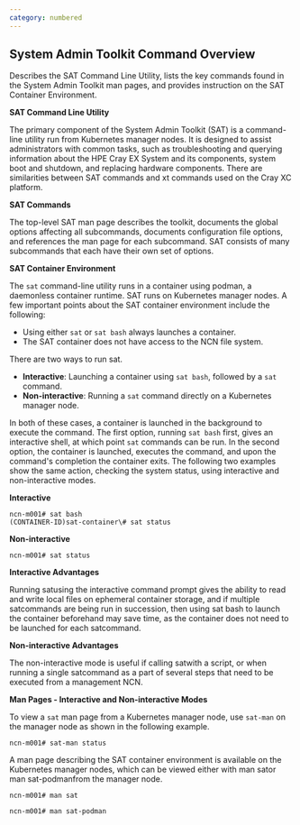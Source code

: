 ```yaml
---
category: numbered
---
```


## System Admin Toolkit Command Overview

Describes the SAT Command Line Utility, lists the key commands found in the System Admin Toolkit man pages, and provides instruction on the SAT Container Environment.

**SAT Command Line Utility**

The primary component of the System Admin Toolkit \(SAT\) is a command-line utility run from Kubernetes manager nodes. It is designed to assist administrators with common tasks, such as troubleshooting and querying information about the HPE Cray EX System and its components, system boot and shutdown, and replacing hardware components. There are similarities between SAT commands and xt commands used on the Cray XC platform.

**SAT Commands**

The top-level SAT man page describes the toolkit, documents the global options affecting all subcommands, documents configuration file options, and references the man page for each subcommand. SAT consists of many subcommands that each have their own set of options.

**SAT Container Environment**

The `sat` command-line utility runs in a container using podman, a daemonless container runtime. SAT runs on Kubernetes manager nodes. A few important points about the SAT container environment include the following:

-   Using either `sat` or `sat bash` always launches a container.
-   The SAT container does not have access to the NCN file system.

There are two ways to run sat.

-   **Interactive**: Launching a container using `sat bash`, followed by a `sat` command.
-   **Non-interactive**: Running a `sat` command directly on a Kubernetes manager node.

In both of these cases, a container is launched in the background to execute the command. The first option, running `sat bash` first, gives an interactive shell, at which point `sat` commands can be run. In the second option, the container is launched, executes the command, and upon the command's completion the container exits. The following two examples show the same action, checking the system status, using interactive and non-interactive modes.

**Interactive**

```screen
ncn-m001# sat bash
(CONTAINER-ID)sat-container\# sat status
```

**Non-interactive**

```screen
ncn-m001# sat status
```

**Interactive Advantages**

Running satusing the interactive command prompt gives the ability to read and write local files on ephemeral container storage, and if multiple satcommands are being run in succession, then using sat bash to launch the container beforehand may save time, as the container does not need to be launched for each satcommand.

**Non-interactive Advantages**

The non-interactive mode is useful if calling satwith a script, or when running a single satcommand as a part of several steps that need to be executed from a management NCN.

**Man Pages - Interactive and Non-interactive Modes**

To view a `sat` man page from a Kubernetes manager node, use `sat-man` on the manager node as shown in the following example.

```screen
ncn-m001# sat-man status
```

A man page describing the SAT container environment is available on the Kubernetes manager nodes, which can be viewed either with man sator man sat-podmanfrom the manager node.

```screen
ncn-m001# man sat
```

```screen
ncn-m001# man sat-podman
```
